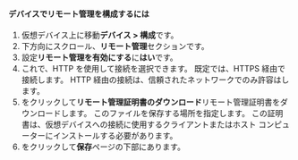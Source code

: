 
#### <a name="to-configure-remote-management-on-the-device"></a>デバイスでリモート管理を構成するには
1. 仮想デバイス上に移動**デバイス > 構成**です。
2. 下方向にスクロール、**リモート管理**セクションです。
3. 設定**リモート管理を有効にする**に**はい**です。
4. これで、HTTP を使用して接続を選択できます。 既定では、HTTPS 経由で接続します。 HTTP 経由の接続は、信頼されたネットワークでのみ許容はします。
5. をクリックして**リモート管理証明書のダウンロード**リモート管理証明書をダウンロードします。 このファイルを保存する場所を指定します。 この証明書は、仮想デバイスへの接続に使用するクライアントまたはホスト コンピューターにインストールする必要があります。
6. をクリックして**保存**ページの下部にあります。

